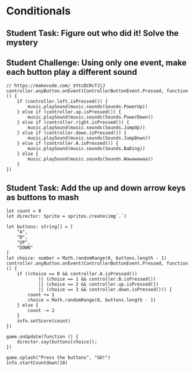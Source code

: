 # Conditionals

## Student Task: Figure out who did it! Solve the mystery

## Student Challenge: Using only one event, make each button play a different sound

```blocks
// https://makecode.com/_VYtcDCRcTJjJ
controller.anyButton.onEvent(ControllerButtonEvent.Pressed, function () {
    if (controller.left.isPressed()) {
        music.playSound(music.sounds(Sounds.PowerUp))
    } else if (controller.up.isPressed()) {
        music.playSound(music.sounds(Sounds.PowerDown))
    } else if (controller.right.isPressed()) {
        music.playSound(music.sounds(Sounds.JumpUp))
    } else if (controller.down.isPressed()) {
        music.playSound(music.sounds(Sounds.JumpDown))
    } else if (controller.A.isPressed()) {
        music.playSound(music.sounds(Sounds.BaDing))
    } else {
        music.playSound(music.sounds(Sounds.Wawawawaa))
    }
})
```

## Student Task: Add the up and down arrow keys as buttons to mash

```blocks
let count = 0
let director: Sprite = sprites.create(img`.`)

let buttons: string[] = [
    "A",
    "B",
    "UP",
    "DOWN"
]
let choice: number = Math.randomRange(0, buttons.length - 1)
controller.anyButton.onEvent(ControllerButtonEvent.Pressed, function () {
    if ((choice == 0 && controller.A.isPressed()) 
            || (choice == 1 && controller.B.isPressed())
            || (choice == 2 && controller.up.isPressed())
            || (choice == 3 && controller.down.isPressed())) {
        count += 1
        choice = Math.randomRange(0, buttons.length - 1)
    } else {
        count -= 2
    }
    info.setScore(count)
})

game.onUpdate(function () {
    director.say(buttons[choice]);
})

game.splash("Press the buttons", "GO!")
info.startCountdown(10)
```